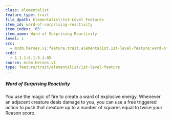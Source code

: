 ```yaml
---
class: elementalist
feature_type: trait
file_dpath: Elementalist/1st-Level Features
item_id: ward-of-surprising-reactivity
item_index: '05'
item_name: Ward of Surprising Reactivity
level: 1
scc:
  - mcdm.heroes.v1:feature.trait.elementalist.1st-level-feature:ward-of-surprising-reactivity
scdc:
  - 1.1.1:8.1.9.1:05
source: mcdm.heroes.v1
type: feature/trait/elementalist/1st-level-feature
---
```


##### Ward of Surprising Reactivity

You use the magic of fire to create a ward of explosive energy. Whenever an adjacent creature deals damage to you, you can use a free triggered action to push that creature up to a number of squares equal to twice your Reason score.
